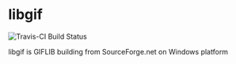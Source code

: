 libgif
======

![Travis-CI Build Status](https://travis-ci.org/vit1251/libgif.svg?branch=master)

libgif is GIFLIB building from SourceForge.net on Windows platform
